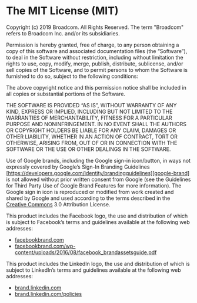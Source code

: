 The MIT License (MIT)
=====================

Copyright (c) 2019 Broadcom. All Rights Reserved.
The term "Broadcom" refers to Broadcom Inc. and/or its subsidiaries.

Permission is hereby granted, free of charge, to any person
obtaining a copy of this software and associated documentation
files (the “Software”), to deal in the Software without
restriction, including without limitation the rights to use,
copy, modify, merge, publish, distribute, sublicense, and/or sell
copies of the Software, and to permit persons to whom the
Software is furnished to do so, subject to the following
conditions:

The above copyright notice and this permission notice shall be
included in all copies or substantial portions of the Software.

THE SOFTWARE IS PROVIDED “AS IS”, WITHOUT WARRANTY OF ANY KIND,
EXPRESS OR IMPLIED, INCLUDING BUT NOT LIMITED TO THE WARRANTIES
OF MERCHANTABILITY, FITNESS FOR A PARTICULAR PURPOSE AND
NONINFRINGEMENT. IN NO EVENT SHALL THE AUTHORS OR COPYRIGHT
HOLDERS BE LIABLE FOR ANY CLAIM, DAMAGES OR OTHER LIABILITY,
WHETHER IN AN ACTION OF CONTRACT, TORT OR OTHERWISE, ARISING
FROM, OUT OF OR IN CONNECTION WITH THE SOFTWARE OR THE USE OR
OTHER DEALINGS IN THE SOFTWARE.

Use of Google brands, including the Google sign-in icon/button, in ways not expressly covered
by Google’s Sign-In Branding Guidelines [https://developers.google.com/identity/brandingguidelines][google-brand]
is not allowed without prior written consent from Google (see the Guidelines for
Third Party Use of Google Brand Features for more information).
The Google sign in icon is reproduced or modified from work created and shared by Google and
used according to the terms described in the [Creative Commons][creative-common] 3.0 Attribution License.

This product includes the Facebook logo, the use and distribution of which is subject to Facebook’s terms and guidelines available at the following web addresses:
- [facebookbrand.com][facebook-brand]
- [facebookbrand.com/wp-content/uploads/2016/08/facebook_brandassetsguide.pdf][facebook-brand-policy]

This product includes the LinkedIn logo, the use and distribution of which is subject to LinkedIn’s terms and guidelines available at the following web addresses:
- [brand.linkedin.com][linkedin-brand]
- [brand.linkedin.com/policies][linkedin-brand-policy]

 [creative-common]: https://creativecommons.org/licenses/by/3.0/
 [google-brand]: https://developers.google.com/identity/brandingguidelines
 [linkedin-brand]: https://brand.linkedin.com
 [linkedin-brand-policy]: https://brand.linkedin.com/policies
 [facebook-brand]: https://facebookbrand.com
 [facebook-brand-policy]: https://facebookbrand.com/wp-content/uploads/2016/08/facebook_brandassetsguide.pdf
